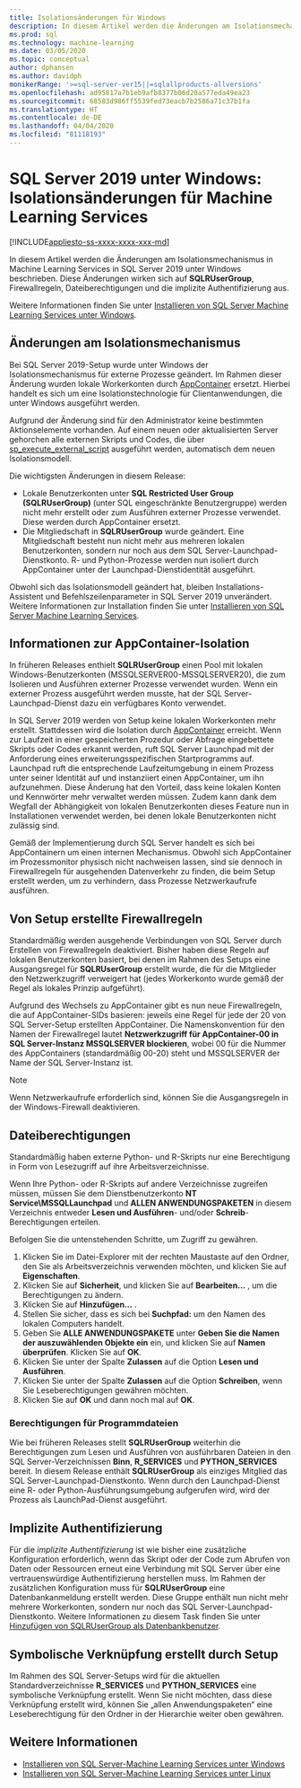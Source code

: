 ```yaml
---
title: Isolationsänderungen für Windows
description: In diesem Artikel werden die Änderungen am Isolationsmechanismus in Machine Learning Services in SQL Server 2019 unter Windows beschrieben. Diese Änderungen wirken sich auf SQLRUserGroup, Firewallregeln, Dateiberechtigungen und die implizite Authentifizierung aus.
ms.prod: sql
ms.technology: machine-learning
ms.date: 03/05/2020
ms.topic: conceptual
author: dphansen
ms.author: davidph
monikerRange: '>=sql-server-ver15||=sqlallproducts-allversions'
ms.openlocfilehash: ad95817a7b1eb9afb8377b06d20a577eda49ea23
ms.sourcegitcommit: 68583d986ff5539fed73eacb7b2586a71c37b1fa
ms.translationtype: HT
ms.contentlocale: de-DE
ms.lasthandoff: 04/04/2020
ms.locfileid: "81118193"
---
```

# <a name="sql-server-2019-on-windows-isolation-changes-for-machine-learning-services"></a>SQL Server 2019 unter Windows: Isolationsänderungen für Machine Learning Services
[!INCLUDE[appliesto-ss-xxxx-xxxx-xxx-md](../../includes/appliesto-ss-xxxx-xxxx-xxx-md.md)]

In diesem Artikel werden die Änderungen am Isolationsmechanismus in Machine Learning Services in SQL Server 2019 unter Windows beschrieben. Diese Änderungen wirken sich auf **SQLRUserGroup**, Firewallregeln, Dateiberechtigungen und die implizite Authentifizierung aus.

Weitere Informationen finden Sie unter [Installieren von SQL Server Machine Learning Services unter Windows](sql-machine-learning-services-windows-install.md).

## <a name="changes-to-isolation-mechanism"></a>Änderungen am Isolationsmechanismus

Bei SQL Server 2019-Setup wurde unter Windows der Isolationsmechanismus für externe Prozesse geändert. Im Rahmen dieser Änderung wurden lokale Workerkonten durch [AppContainer](https://docs.microsoft.com/windows/desktop/secauthz/appcontainer-isolation) ersetzt. Hierbei handelt es sich um eine Isolationstechnologie für Clientanwendungen, die unter Windows ausgeführt werden. 

Aufgrund der Änderung sind für den Administrator keine bestimmten Aktionselemente vorhanden. Auf einem neuen oder aktualisierten Server gehorchen alle externen Skripts und Codes, die über [sp_execute_external_script](../../relational-databases/system-stored-procedures/sp-execute-external-script-transact-sql.md) ausgeführt werden, automatisch dem neuen Isolationsmodell. 

Die wichtigsten Änderungen in diesem Release:

+ Lokale Benutzerkonten unter **SQL Restricted User Group (SQLRUserGroup)** (unter SQL eingeschränkte Benutzergruppe) werden nicht mehr erstellt oder zum Ausführen externer Prozesse verwendet. Diese werden durch AppContainer ersetzt.
+ Die Mitgliedschaft in **SQLRUserGroup** wurde geändert. Eine Mitgliedschaft besteht nun nicht mehr aus mehreren lokalen Benutzerkonten, sondern nur noch aus dem SQL Server-Launchpad-Dienstkonto. R- und Python-Prozesse werden nun isoliert durch AppContainer unter der Launchpad-Dienstidentität ausgeführt.

Obwohl sich das Isolationsmodell geändert hat, bleiben Installations-Assistent und Befehlszeilenparameter in SQL Server 2019 unverändert. Weitere Informationen zur Installation finden Sie unter [Installieren von SQL Server Machine Learning Services](sql-machine-learning-services-windows-install.md).

## <a name="about-appcontainer-isolation"></a>Informationen zur AppContainer-Isolation

In früheren Releases enthielt **SQLRUserGroup** einen Pool mit lokalen Windows-Benutzerkonten (MSSQLSERVER00-MSSQLSERVER20), die zum Isolieren und Ausführen externer Prozesse verwendet wurden. Wenn ein externer Prozess ausgeführt werden musste, hat der SQL Server-Launchpad-Dienst dazu ein verfügbares Konto verwendet. 

In SQL Server 2019 werden von Setup keine lokalen Workerkonten mehr erstellt. Stattdessen wird die Isolation durch [AppContainer](https://docs.microsoft.com/windows/desktop/secauthz/appcontainer-isolation) erreicht. Wenn zur Laufzeit in einer gespeicherten Prozedur oder Abfrage eingebettete Skripts oder Codes erkannt werden, ruft SQL Server Launchpad mit der Anforderung eines erweiterungsspezifischen Startprogramms auf. Launchpad ruft die entsprechende Laufzeitumgebung in einem Prozess unter seiner Identität auf und instanziiert einen AppContainer, um ihn aufzunehmen. Diese Änderung hat den Vorteil, dass keine lokalen Konten und Kennwörter mehr verwaltet werden müssen. Zudem kann dank dem Wegfall der Abhängigkeit von lokalen Benutzerkonten dieses Feature nun in Installationen verwendet werden, bei denen lokale Benutzerkonten nicht zulässig sind.

Gemäß der Implementierung durch SQL Server handelt es sich bei AppContainern um einen internen Mechanismus. Obwohl sich AppContainer im Prozessmonitor physisch nicht nachweisen lassen, sind sie dennoch in Firewallregeln für ausgehenden Datenverkehr zu finden, die beim Setup erstellt werden, um zu verhindern, dass Prozesse Netzwerkaufrufe ausführen.

## <a name="firewall-rules-created-by-setup"></a>Von Setup erstellte Firewallregeln

Standardmäßig werden ausgehende Verbindungen von SQL Server durch Erstellen von Firewallregeln deaktiviert. Bisher haben diese Regeln auf lokalen Benutzerkonten basiert, bei denen im Rahmen des Setups eine Ausgangsregel für **SQLRUserGroup** erstellt wurde, die für die Mitglieder den Netzwerkzugriff verweigert hat (jedes Workerkonto wurde gemäß der Regel als lokales Prinzip aufgeführt). 

Aufgrund des Wechsels zu AppContainer gibt es nun neue Firewallregeln, die auf AppContainer-SIDs basieren: jeweils eine Regel für jede der 20 von SQL Server-Setup erstellten AppContainer. Die Namenskonvention für den Namen der Firewallregel lautet **Netzwerkzugriff für AppContainer-00 in SQL Server-Instanz MSSQLSERVER blockieren**, wobei 00 für die Nummer des AppContainers (standardmäßig 00-20) steht und MSSQLSERVER der Name der SQL Server-Instanz ist. 

> [!Note]
> Wenn Netzwerkaufrufe erforderlich sind, können Sie die Ausgangsregeln in der Windows-Firewall deaktivieren.

<a name="file-permissions"></a>

## <a name="file-permissions"></a>Dateiberechtigungen

Standardmäßig haben externe Python- und R-Skripts nur eine Berechtigung in Form von Lesezugriff auf ihre Arbeitsverzeichnisse. 

Wenn Ihre Python- oder R-Skripts auf andere Verzeichnisse zugreifen müssen, müssen Sie dem Dienstbenutzerkonto **NT Service\MSSQLLaunchpad** und **ALLEN ANWENDUNGSPAKETEN** in diesem Verzeichnis entweder **Lesen und Ausführen**- und/oder **Schreib**-Berechtigungen erteilen.

Befolgen Sie die untenstehenden Schritte, um Zugriff zu gewähren.

1. Klicken Sie im Datei-Explorer mit der rechten Maustaste auf den Ordner, den Sie als Arbeitsverzeichnis verwenden möchten, und klicken Sie auf **Eigenschaften**.
1. Klicken Sie auf **Sicherheit**, und klicken Sie auf **Bearbeiten…** , um die Berechtigungen zu ändern.
1. Klicken Sie auf **Hinzufügen…** .
1. Stellen Sie sicher, dass es sich bei **Suchpfad:** um den Namen des lokalen Computers handelt.
1. Geben Sie **ALLE ANWENDUNGSPAKETE** unter **Geben Sie die Namen der auszuwählenden Objekte ein** ein, und klicken Sie auf **Namen überprüfen**. Klicken Sie auf **OK**.
1. Klicken Sie unter der Spalte **Zulassen** auf die Option **Lesen und Ausführen**.
1. Klicken Sie unter der Spalte **Zulassen** auf die Option **Schreiben**, wenn Sie Leseberechtigungen gewähren möchten.
1. Klicken Sie auf **OK** und dann noch mal auf **OK**.

### <a name="program-file-permissions"></a>Berechtigungen für Programmdateien

Wie bei früheren Releases stellt **SQLRUserGroup** weiterhin die Berechtigungen zum Lesen und Ausführen von ausführbaren Dateien in den SQL Server-Verzeichnissen **Binn**, **R_SERVICES** und **PYTHON_SERVICES** bereit. In diesem Release enthält **SQLRUserGroup** als einziges Mitglied das SQL Server-Launchpad-Dienstkonto.  Wenn durch den Launchpad-Dienst eine R- oder Python-Ausführungsumgebung aufgerufen wird, wird der Prozess als LaunchPad-Dienst ausgeführt.

## <a name="implied-authentication"></a>Implizite Authentifizierung

Für die *implizite Authentifizierung* ist wie bisher eine zusätzliche Konfiguration erforderlich, wenn das Skript oder der Code zum Abrufen von Daten oder Ressourcen erneut eine Verbindung mit SQL Server über eine vertrauenswürdige Authentifizierung herstellen muss. Im Rahmen der zusätzlichen Konfiguration muss für **SQLRUserGroup** eine Datenbankanmeldung erstellt werden. Diese Gruppe enthält nun nicht mehr mehrere Workerkonten, sondern nur noch das SQL Server-Launchpad-Dienstkonto. Weitere Informationen zu diesem Task finden Sie unter [Hinzufügen von SQLRUserGroup als Datenbankbenutzer](../security/create-a-login-for-sqlrusergroup.md).


## <a name="symbolic-link-created-by-setup"></a>Symbolische Verknüpfung erstellt durch Setup

Im Rahmen des SQL Server-Setups wird für die aktuellen Standardverzeichnisse **R_SERVICES** und **PYTHON_SERVICES** eine symbolische Verknüpfung erstellt. Wenn Sie nicht möchten, dass diese Verknüpfung erstellt wird, können Sie „allen Anwendungspaketen“ eine Leseberechtigung für den Ordner in der Hierarchie weiter oben gewähren.


## <a name="see-also"></a>Weitere Informationen

+ [Installieren von SQL Server-Machine Learning Services unter Windows](sql-machine-learning-services-windows-install.md)
+ [Installieren von SQL Server-Machine Learning Services unter Linux](../../linux/sql-server-linux-setup-machine-learning.md)

